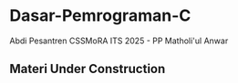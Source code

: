 # Dasar-Pemrograman-C

Abdi Pesantren CSSMoRA ITS 2025 - PP Matholi'ul Anwar

## Materi Under Construction
